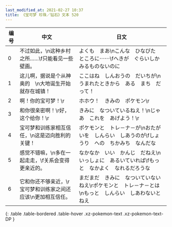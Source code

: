 ```yaml
---
last_modified_at: 2021-02-27 10:37
title: 《宝可梦 珍珠／钻石》文本 520
---
```

| 编号 | 中文 | 日文 |
| ---- | ---- | ---- |
| 0 | 不过如此，\n这种乡村之所……\f只能看见一些壁画。 | よくも　まあ\nこんな　ひなびた　ところに⋯⋯\fへきが　ぐらいしか　みるものないのに |
| 1 | 这儿啊，据说是个从神奥的　\n大地诞生开始就存在城镇！ | ここはね　しんおうの　だいちが\nうまれたときから　ある　まち　だって！ |
| 2 | 啊！你的宝可梦！\r | ホホウ！　きみの　ポケモン\r |
| 3 | 和你很亲密啊！\r好，这个给你！\r | きみに　なついているねえ！\nじゃあ　これを　あげよう！\r |
| 4 | 宝可梦和训练家相互信任，\n这是迈向胜利的关键！ | ポケモンと　トレ－ナ－が\nおたがいを　しんらい　しあうのが\fしょうり　への　ちかみち　なんだな |
| 5 | 感觉不错嘛，\n多在一起走走，\f关系会变得更亲近的。 | なかなか　いい　かんじ　だねえ\nいっしょに　あるいていれば\fもっと　なかよく　なれるだろうな |
| 6 | 它和你还不够亲近，\r宝可梦和训练家之间还应该\n更加相互信任。 | まだまだ　きみに　なついていないねえ\rポケモンと　トレ－ナ－とは\nもっと　しんらい　しあわないとねえ |
{: .table .table-bordered .table-hover .xz-pokemon-text .xz-pokemon-text-DP }